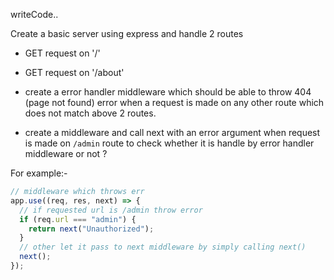 writeCode..

Create a basic server using express and handle 2 routes

- GET request on '/'
- GET request on '/about'

- create a error handler middleware which should be able to throw 404 (page not found) error when a request is made on any other route which does not match above 2 routes.

- create a middleware and call next with an error argument when request is made on `/admin` route to check whether it is handle by error handler middleware or not ?

For example:-

```js
// middleware which throws err
app.use((req, res, next) => {
  // if requested url is /admin throw error
  if (req.url === "admin") {
    return next("Unauthorized");
  }
  // other let it pass to next middleware by simply calling next()
  next();
});
```
